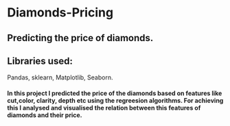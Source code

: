 # Diamonds-Pricing

## Predicting the price of diamonds.

## Libraries used: 
Pandas, sklearn, Matplotlib, Seaborn.

#### In this project I predicted the price of the diamonds based on features like cut,color, clarity, depth etc using the regreesion algorithms. For achieving this I analysed and visualised the relation between this features of diamonds and their price.

